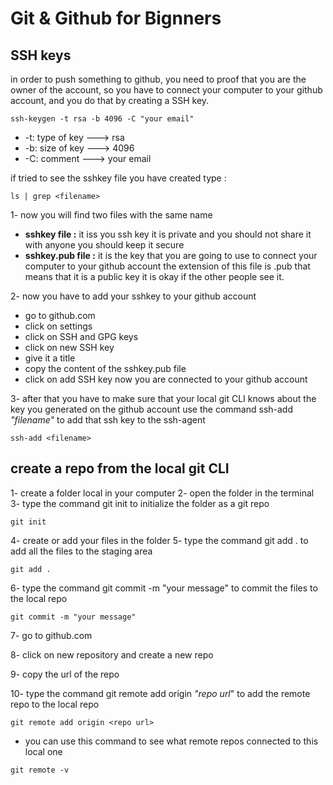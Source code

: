 # Git & Github for Bignners

## SSH keys

in order to push something to github, you need to proof that you are the owner of the account, so you have to connect your computer to your github account, and you do that by creating a SSH key.

```
ssh-keygen -t rsa -b 4096 -C "your email"
```

- -t: type of key ---> rsa
- -b: size of key ---> 4096
- -C: comment ---> your email

if tried to see the sshkey file you have created type :

```
ls | grep <filename>
```

1- now you will find two files with the same name

- **sshkey file :** it iss you ssh key it is private and you should not share it with anyone you should keep it secure
- **sshkey.pub file :** it is the key that you are going to use to connect your computer to your github account the extension of this file is .pub that means that it is a public key it is okay if the other people see it.

2- now you have to add your sshkey to your github account

- go to github.com
- click on settings
- click on SSH and GPG keys
- click on new SSH key
- give it a title
- copy the content of the sshkey.pub file
- click on add SSH key
  now you are connected to your github account

3- after that you have to make sure that your local git CLI knows about the key you generated on the github account
use the command ssh-add _"filename"_ to add that ssh key to the ssh-agent

```
ssh-add <filename>
```

## create a repo from the local git CLI

1- create a folder local in your computer
2- open the folder in the terminal
3- type the command git init to initialize the folder as a git repo

```
git init
```

4- create or add your files in the folder
5- type the command git add . to add all the files to the staging area

```
git add .
```

6- type the command git commit -m "your message" to commit the files to the local repo

```
git commit -m "your message"
```

7- go to github.com

8- click on new repository and create a new repo

9- copy the url of the repo

10- type the command git remote add origin _"repo url_" to add the remote repo to the local repo

```
git remote add origin <repo url>
```

- you can use this command to see what remote repos connected to this local one

```
git remote -v
```
